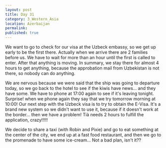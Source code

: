 ```yaml
---
layout: post
title: Day 31
category: 3_Western_Asia
location: Azerbaijan
permalink: 
published: true
---
```


We want to go to check for our visa at the Uzbeck embassy, so we get up early to be the first there. Actually when we arrive there are 2 families before us. We have to wait for more than an hour until the first is called to enter. After that anything is moving. In summary, we stay there for almost 4 hours to get anything, because the approbation mail from Uzbekistan is not there, so nobody can do anything.

We are nervous because we were said that the ship was going to departure today, so we go back to the hotel to see if the kiwis have news... and they have some. We have to phone at 17:00 again to see if it's leaving tonight. Surprise! when we phone again they say that we try tomorrow morning at 10:00! Our next step with the Uzbeck visa is to try to obtain the E-Visa. It's a brand new system so we didn't want to use it, because if it doesn't work at the border... then we have a problem! Tià needs 2 hours to fulfill the application, crazy!!!!!

We decide to share a taxi (with Robin and Pixie) and go to eat something at the center of the city, we end up at a fast food restaurant, and then we go to the promenade to have some ice-cream... Not a bad plan, isn't it??

<p><a
href="https://lh3.googleusercontent.com/-xF4OpG0-SNI018zAOj_EJuwtsQRbTvEgZ5PFnteO7_VvJr-ZygzbrZ8QWZIhCb2g8wo0LZwBfWzCDbjbjE9XAzzsZuwQC4m19kR69NLInPkK8YzpWMb4XQqBKTBDXIU7sN-q7b7NmydTwX3zwfCowDp444LMHw6e1GfVkCohD6s1OcQiipj_Ml8LQ_dXzmCo7rthKq-ceoTDUdgSqGUCSiwl4YwQ6zceSxWXjtngX6NDOKIAdXeu29QEnYNvBph_FRcmvGBBiUDqPpUY1GB5aTgMvK7wT_u2AMw5LhDJNPdBlYey1IDJ8eT-TKUrHH0-Pc-xMkCsIEPlEjlb7mQ-YoqsEVCASQ9BgAaZWAxLINM9i3FlpEoj0V7rRBYSrCAiP2D0xYSNnlF7YAcH7Iwq6TOQpWrZhsiosj_eygEE-Wac7BHav2M8jLLJpBzwJYPrlruc41RiPOynVcljfUrd8_lexizsyyq5Tyvpq1nzfE-leSadkvEjTBQW1kh6pS5lTVWo8BCPlWAoOAsWKlnFUH1SZtJwH3WmhxSSerKdVKqj1fYOsDzVfCmNrYGVjgI3SREy3a22uXK7VIiGkbxv22eDUVdC3sFZIOJ_5Alo1WNGtaR41IjZ9Tw_NeH74MLxAhCE2wLV_lmXq76ySsUZut2k4dPbkbX8A=w1024-h768-no"><img 
src="https://lh3.googleusercontent.com/-xF4OpG0-SNI018zAOj_EJuwtsQRbTvEgZ5PFnteO7_VvJr-ZygzbrZ8QWZIhCb2g8wo0LZwBfWzCDbjbjE9XAzzsZuwQC4m19kR69NLInPkK8YzpWMb4XQqBKTBDXIU7sN-q7b7NmydTwX3zwfCowDp444LMHw6e1GfVkCohD6s1OcQiipj_Ml8LQ_dXzmCo7rthKq-ceoTDUdgSqGUCSiwl4YwQ6zceSxWXjtngX6NDOKIAdXeu29QEnYNvBph_FRcmvGBBiUDqPpUY1GB5aTgMvK7wT_u2AMw5LhDJNPdBlYey1IDJ8eT-TKUrHH0-Pc-xMkCsIEPlEjlb7mQ-YoqsEVCASQ9BgAaZWAxLINM9i3FlpEoj0V7rRBYSrCAiP2D0xYSNnlF7YAcH7Iwq6TOQpWrZhsiosj_eygEE-Wac7BHav2M8jLLJpBzwJYPrlruc41RiPOynVcljfUrd8_lexizsyyq5Tyvpq1nzfE-leSadkvEjTBQW1kh6pS5lTVWo8BCPlWAoOAsWKlnFUH1SZtJwH3WmhxSSerKdVKqj1fYOsDzVfCmNrYGVjgI3SREy3a22uXK7VIiGkbxv22eDUVdC3sFZIOJ_5Alo1WNGtaR41IjZ9Tw_NeH74MLxAhCE2wLV_lmXq76ySsUZut2k4dPbkbX8A=w1024-h768-no" alt=""></a></p>